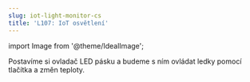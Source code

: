 ```yaml
---
slug: iot-light-monitor-cs
title: 'L107: IoT osvětlení'
---
```

import Image from '@theme/IdealImage';

Postavíme si ovladač LED pásku a budeme s ním ovládat ledky pomocí tlačítka a změn teploty.
